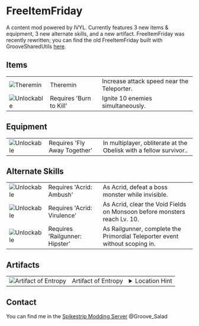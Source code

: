 # FreeItemFriday
A content mod powered by IVYL. Currently features 3 new items & equipment, 3 new alternate skills, and a new artifact. FreeItemFriday was recently rewritten; you can find the old FreeItemFriday built with GrooveSharedUtils [here](https://github.com/Priscillalala/FreeItemFriday).

## Items
<table>
    <tr>
        <td><img src="https://cdn.discordapp.com/attachments/965315944966668288/1074091805026570302/texThereminIcon.png" alt="Theremin"></td>
        <td>Theremin</td>
        <td>Increase attack speed near the Teleporter.</td>
    </tr>
    <tr>
        <td><img src="https://cdn.discordapp.com/attachments/965315944966668288/1074093938585124864/texUnlockIcon.png" alt="Unlockable"></td>
        <td>Requires 'Burn to Kill'</td>
        <td>Ignite 10 enemies simultaneously.</td>
    </tr>
</table>

## Equipment
<table>
    <tr>
        <td><img src="https://cdn.discordapp.com/attachments/965315944966668288/1074093938585124864/texUnlockIcon.png" alt="Unlockable"></td>
        <td>Requires 'Fly Away Together'</td>
        <td>In multiplayer, obliterate at the Obelisk with a fellow survivor..</td>
    </tr>
</table>

## Alternate Skills
<table>
    <tr>
        <td><img src="https://cdn.discordapp.com/attachments/965315944966668288/1074093938585124864/texUnlockIcon.png" alt="Unlockable"></td>
        <td>Requires 'Acrid: Ambush'</td>
        <td>As Acrid, defeat a boss monster while invisible.</td>
    </tr>
    <tr>
        <td><img src="https://cdn.discordapp.com/attachments/965315944966668288/1074093938585124864/texUnlockIcon.png" alt="Unlockable"></td>
        <td>Requires 'Acrid: Virulence'</td>
        <td>As Acrid, clear the Void Fields on Monsoon before monsters reach Lv. 10.</td>
    </tr>
    <tr>
        <td><img src="https://cdn.discordapp.com/attachments/965315944966668288/1074093938585124864/texUnlockIcon.png" alt="Unlockable"></td>
        <td>Requires 'Railgunner: Hipster'</td>
        <td>As Railgunner, complete the Primordial Teleporter event without scoping in.</td>
    </tr>
</table>

## Artifacts
<table>
    <tr>
        <td><img src="https://cdn.discordapp.com/attachments/965315944966668288/1075808725354426399/entropy.png" alt="Artifact of Entropy"></td>
        <td>Artifact of Entropy</td>
        <td><details>
            <summary>Location Hint</summary>
            Where trees reach the sky
            <details>
            <summary>...</summary>
            near the top of a frozen waterfall
            <details>
            <summary>...</summary>
            the ice holds a secret
            </details>
            </details>
            </details></td>
    </tr>
</table>

## Contact
You can find me in the [Spikestrip Modding Server](https://discord.gg/me7P53smzk) @Groove_Salad
